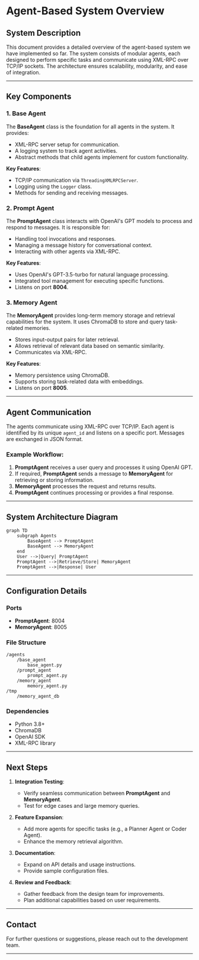
# Agent-Based System Overview

## System Description

This document provides a detailed overview of the agent-based system we have implemented so far. The system consists of modular agents, each designed to perform specific tasks and communicate using XML-RPC over TCP/IP sockets. The architecture ensures scalability, modularity, and ease of integration.

---

## Key Components

### 1. Base Agent
The **BaseAgent** class is the foundation for all agents in the system. It provides:
- XML-RPC server setup for communication.
- A logging system to track agent activities.
- Abstract methods that child agents implement for custom functionality.

**Key Features**:
- TCP/IP communication via `ThreadingXMLRPCServer`.
- Logging using the `Logger` class.
- Methods for sending and receiving messages.

### 2. Prompt Agent
The **PromptAgent** class interacts with OpenAI's GPT models to process and respond to messages. It is responsible for:
- Handling tool invocations and responses.
- Managing a message history for conversational context.
- Interacting with other agents via XML-RPC.

**Key Features**:
- Uses OpenAI's GPT-3.5-turbo for natural language processing.
- Integrated tool management for executing specific functions.
- Listens on port **8004**.

### 3. Memory Agent
The **MemoryAgent** provides long-term memory storage and retrieval capabilities for the system. It uses ChromaDB to store and query task-related memories.
- Stores input-output pairs for later retrieval.
- Allows retrieval of relevant data based on semantic similarity.
- Communicates via XML-RPC.

**Key Features**:
- Memory persistence using ChromaDB.
- Supports storing task-related data with embeddings.
- Listens on port **8005**.

---

## Agent Communication

The agents communicate using XML-RPC over TCP/IP. Each agent is identified by its unique `agent_id` and listens on a specific port. Messages are exchanged in JSON format.

### Example Workflow:
1. **PromptAgent** receives a user query and processes it using OpenAI GPT.
2. If required, **PromptAgent** sends a message to **MemoryAgent** for retrieving or storing information.
3. **MemoryAgent** processes the request and returns results.
4. **PromptAgent** continues processing or provides a final response.

---

## System Architecture Diagram

```mermaid
graph TD
    subgraph Agents
        BaseAgent --> PromptAgent
        BaseAgent --> MemoryAgent
    end
    User -->|Query| PromptAgent
    PromptAgent -->|Retrieve/Store| MemoryAgent
    PromptAgent -->|Response| User
```

---

## Configuration Details

### Ports
- **PromptAgent**: 8004
- **MemoryAgent**: 8005

### File Structure
```
/agents
    /base_agent
        base_agent.py
    /prompt_agent
        prompt_agent.py
    /memory_agent
        memory_agent.py
/tmp
    /memory_agent_db
```

### Dependencies
- Python 3.8+
- ChromaDB
- OpenAI SDK
- XML-RPC library

---

## Next Steps

1. **Integration Testing**:
   - Verify seamless communication between **PromptAgent** and **MemoryAgent**.
   - Test for edge cases and large memory queries.

2. **Feature Expansion**:
   - Add more agents for specific tasks (e.g., a Planner Agent or Coder Agent).
   - Enhance the memory retrieval algorithm.

3. **Documentation**:
   - Expand on API details and usage instructions.
   - Provide sample configuration files.

4. **Review and Feedback**:
   - Gather feedback from the design team for improvements.
   - Plan additional capabilities based on user requirements.

---

## Contact

For further questions or suggestions, please reach out to the development team.

---
